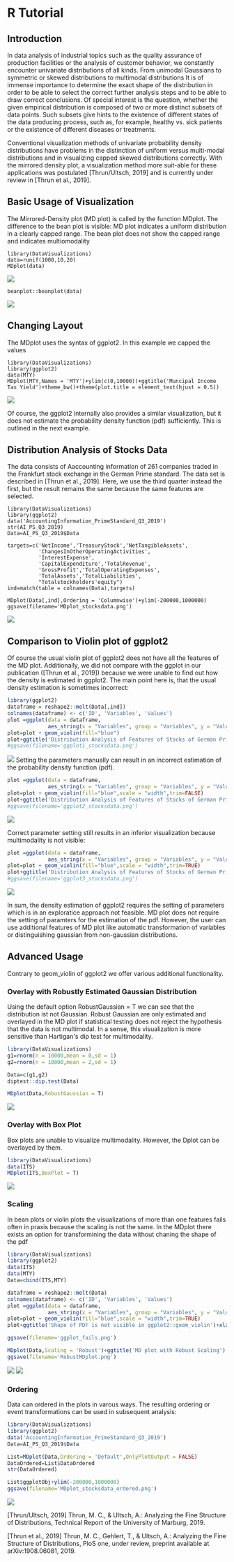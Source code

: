 # R Tutorial

## Introduction
In data analysis of industrial topics such as the quality assurance of production facilities or the analysis of customer behavior, we constantly encounter univariate distributions of all kinds. From unimodal Gaussians to symmetric or skewed distributions to multimodal distributions It is of immense importance to determine the exact shape of the distribution in order to be able to select the correct further analysis steps and to be able to draw correct conclusions. Of special interest is the question, whether the given empirical distribution is composed of two or more distinct subsets of data points. Such subsets give hints to the existence of different states of the data producing process, such as, for example, healthy vs. sick patients or the existence of different diseases or treatments.

Conventional visualization methods of univariate probability density distributions have problems in the distinction of uniform versus multi-modal distributions and in visualizing capped skewed distributions correctly. With the mirrored density plot, a visualization method more suit-able for these applications was postulated [Thrun/Ultsch, 2019] and is currently under review in [Thrun et al., 2019].

## Basic Usage of Visualization

The Mirrored-Density plot (MD plot) is called by the function MDplot. The difference to the bean plot is visible: MD plot indicates a uniform distribution in a clearly capped range.
The bean plot does not show the capped range and indicates multiomodality

```{r}
library(DataVisualizations)
data=runif(1000,10,20)
MDplot(data)
```
![](images/mdplotuniform.jpeg)

```{r}
beanplot::beanplot(data)
```
![](images/beanplotuniform.jpeg)

## Changing Layout 
The MDplot uses the syntax of ggplot2. In this example we capped the values

```{r}
library(DataVisualizations)
library(ggplot2)
data(MTY)
MDplot(MTY,Names = 'MTY')+ylim(c(0,10000))+ggtitle('Muncipal Income Tax Yield')+theme_bw()+theme(plot.title = element_text(hjust = 0.5))
```
![](images/mty.jpeg)

Of course, the ggplot2 internally also provides a similar visualization, but it does not estimate the probability density function (pdf) sufficiently. This is outlined in the next example.

## Distribution Analysis of Stocks Data
The data consists of Aaccounting information of 261 companies traded in the Frankfurt stock exchange in the German Prime standard. The data set is described in [Thrun et al., 2019]. Here, we use the third quarter instead the first, but the result remains the same because the same features are selected.

```{r}
library(DataVisualizations)
library(ggplot2)
data('AccountingInformation_PrimeStandard_Q3_2019')
str(AI_PS_Q3_2019)
Data=AI_PS_Q3_2019$Data

targets=c('NetIncome','TreasuryStock','NetTangibleAssets',
          'ChangesInOtherOperatingActivities',
          'InterestExpense',
          'CapitalExpenditure','TotalRevenue',
          'GrossProfit','TotalOperatingExpenses',
          'TotalAssets','TotalLiabilities',
          "Totalstockholders'equity")
ind=match(table = colnames(Data),targets)

MDplot(Data[,ind],Ordering = 'Columnwise')+ylim(-200000,1000000)
ggsave(filename='MDplot_stocksdata.png')
```

![](images/MDplot_stocksdata.png)

## Comparison to Violin plot of ggplot2
Of course the usual violin plot of ggplot2 does not have all the features of the MD plot. Additionally, we did not compare with the ggplot in our publication ([Thrun et al., 2019]) because we were unable to find out how the density is estimated in ggplot2.
The main point here is, that the usual density estimation is sometimes incorrect:

```r
library(ggplot2)
dataframe = reshape2::melt(Data[,ind])
colnames(dataframe) <- c('ID', 'Variables', 'Values')
plot =ggplot(data = dataframe,
             aes_string(x = "Variables", group = "Variables", y = "Values"))+ylim(-200000,1000000)
plot=plot + geom_violin(fill="blue")
plot+ggtitle('Distribution Analysis of Features of Stocks of German Prime standard')+xlab('Feautres')+ylab('Some Unknown Density Estimation')+ggExtra::rotateTextX()  
#ggsave(filename='ggplot1_stocksdata.png')
```
![](images/ggplot1_stocksdata.png)
Setting the parameters manually can result in an incorrect estimation of the probability density function (pdf). 

```r
plot =ggplot(data = dataframe,
             aes_string(x = "Variables", group = "Variables", y = "Values"))+ylim(-200000,1000000)
plot=plot + geom_violin(fill="blue",scale = "width",trim=FALSE)
plot+ggtitle('Distribution Analysis of Features of Stocks of German Prime standard')+xlab('Feautres')+ylab('Some Unknown Density Estimation')+ggExtra::rotateTextX() 
#ggsave(filename='ggplot2_stocksdata.png')
```
![](images/ggplot2_stocksdata.png)

Correct parameter setting still results in an inferior visualization because multimodality is not visible:

```r
plot =ggplot(data = dataframe,
             aes_string(x = "Variables", group = "Variables", y = "Values"))+ylim(-200000,1000000)
plot=plot + geom_violin(fill="blue",scale = "width",trim=TRUE)
plot+ggtitle('Distribution Analysis of Features of Stocks of German Prime standard')+xlab('Feautres')+ylab('Some Unknown Density Estimation')+ggExtra::rotateTextX()  
#ggsave(filename='ggplot3_stocksdata.png')
```
![](images/ggplot2_stocksdata.png)

In sum, the density estimation of ggplot2 requires the setting of parameters which is in an exploratice approach not feasible. MD plot does not require the setting of paramters for the estimation of the pdf. However, the user can use additional features of MD plot like automatic transformation of variables or distinguishing gaussian from non-gaussian distributions.


## Advanced Usage

Contrary to geom_violin of ggplot2 we offer various additional functionality.

### Overlay with Robustly Estimated Gaussian Distribution

Using the default option RobustGaussian = T we can see that the distribution
ist not Gaussian. Robust Gaussian are only estimated and overlayed in the MD plot if statistical testing does not reject the hypothesis that the data is not multimodal.
In a sense, this visualization is more sensitive than Hartigan's dip test for multimodality.

```r
library(DataVisualizations)
g1=rnorm(n = 10000,mean = 0,sd = 1)
g2=rnorm(n = 10000,mean = 2,sd = 1)

Data=c(g1,g2)
diptest::dip.test(Data)

MDplot(Data,RobustGaussian = T)
```
![](images/Multimodal.jpeg)

### Overlay with Box Plot

Box plots are unable to visualize multimodality. However, the Dplot can be overlayed by them.

```r
library(DataVisualizations)
data(ITS)
MDplot(ITS,BoxPlot = T)
```
![](images/itsboxplot.jpeg)

### Scaling

In bean plots or violin plots the visualizations of more than one features fails often in praxis because the scaling is not the same. In the MDplot there exists an option for transformining the data without chaning the shape of the pdf

```r
library(DataVisualizations)
library(ggplot2)
data(ITS)
data(MTY)
Data=cbind(ITS,MTY)

dataframe = reshape2::melt(Data)
colnames(dataframe) <- c('ID', 'Variables', 'Values')
plot =ggplot(data = dataframe,
             aes_string(x = "Variables", group = "Variables", y = "Values"))+ylim(-200000,1000000)
plot=plot + geom_violin(fill="blue",scale = "width",trim=TRUE)
plot+ggtitle('Shape of PDF is not visible in ggplot2::geom_violin')+xlab('Features')+ylab('Some Unknown Density Estimation')+ggExtra::rotateTextX()

ggsave(filename='ggplot_fails.png')

MDplot(Data,Scaling = 'Robust')+ggtitle('MD plot with Robust Scaling')
ggsave(filename='RobustMDplot.png')
```
![](images/ggplot_fails.png)
![](images/RobustMDplot.png)
### Ordering

Data can ordered in the plots in varous ways. The resulting ordering or event transformations can be used in subsequent analysis: 

```r
library(DataVisualizations)
library(ggplot2)
data('AccountingInformation_PrimeStandard_Q3_2019')
Data=AI_PS_Q3_2019$Data

List=MDplot(Data,Ordering = 'Default',OnlyPlotOutput = FALSE)
DataOrdered=List$DataOrdered
str(DataOrdered)

List$ggplotObj+ylim(-200000,1000000)
ggsave(filename='MDplot_stocksdata_ordered.png')
```
![](images/MDplot_stocksdata_ordered.png)

[Thrun/Ultsch, 2019] Thrun, M. C., & Ultsch, A.: Analyzing the Fine Structure of Distributions, Technical Report of the University of Marburg, 2019.

[Thrun et al., 2019] Thrun, M. C., Gehlert, T., & Ultsch, A.: Analyzing the Fine Structure of Distributions, PloS one,  under review, preprint available at arXiv:1908.06081, 2019. 
